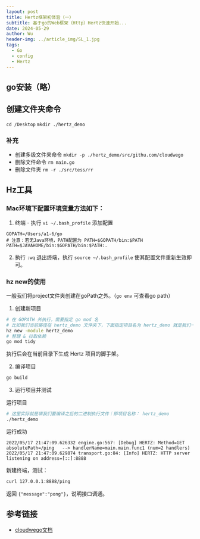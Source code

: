 ```yaml
---
layout: post
title: Hertz框架初体验（一）
subtitle: 基于go的Web框架（Http）Hertz快速开始...
date: 2024-05-29
author: Wu
header-img: ../article_img/SL_1.jpg
tags:
  - Go
  - config
  - Hertz
---
```


## go安装（略）

## 创建文件夹命令
`cd /Desktop`
`mkdir ./hertz_demo`

### 补充
- 创建多级文件夹命令 `mkdir -p ./hertz_demo/src/githu.com/cloudwego`
- 删除文件命令 `rm main.go`
- 删除文件夹 `rm -r ./src/tess/rr`

## Hz工具

### Mac环境下配置环境变量方法如下：

1. 终端 - 执行 `vi ~/.bash_profile` 添加配置
```
GOPATH=/Users/a1-6/go
# 注意：若无Java环境，PATH配置为 PATH=$GOPATH/bin:$PATH
PATH=$JAVAHOME/bin:$GOPATH/bin:$PATH:.
```

2. 执行 `:wq` 退出终端，执行 `source ~/.bash_profile` 使其配置文件重新生效即可。

### hz new的使用
一般我们将project文件夹创建在goPath之外。（`go env` 可查看go path）

1. 创建新项目

```bash
# 在 GOPATH 外执行，需要指定 go mod 名
# 比如我们当前路径在 hertz_demo 文件夹下，下面指定项目名为 hertz_demo 就是我们一会创建、运行的项目名称
hz new -module hertz_demo
# 整理 & 拉取依赖
go mod tidy
```

执行后会在当前目录下生成 Hertz 项目的脚手架。

2. 编译项目

```bash
go build
```

3. 运行项目并测试

运行项目
```bash
# 这里实际就是填我们要编译之后的二进制执行文件｜即项目名称： hertz_demo
./hertz_demo
```

运行成功
```
2022/05/17 21:47:09.626332 engine.go:567: [Debug] HERTZ: Method=GET    absolutePath=/ping   --> handlerName=main.main.func1 (num=2 handlers)
2022/05/17 21:47:09.629874 transport.go:84: [Info] HERTZ: HTTP server listening on address=[::]:8888
```

新建终端，测试：
```bash
curl 127.0.0.1:8888/ping
```

返回 `{"message":"pong"}`，说明接口调通。

## 参考链接

- [cloudwego文档](https://www.cloudwego.io/zh/docs/hertz/getting-started/#%E5%AE%89%E8%A3%85%E5%91%BD%E4%BB%A4%E8%A1%8C%E5%B7%A5%E5%85%B7-hz)
